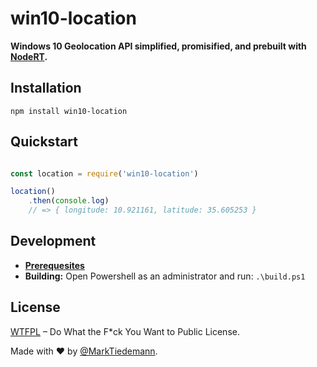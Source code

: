 
# win10-location

**Windows 10 Geolocation API simplified, promisified, and prebuilt with [NodeRT](https://github.com/NodeRT/NodeRT).**

## Installation

```
npm install win10-location
```

## Quickstart

```js

const location = require('win10-location')

location()
    .then(console.log)
    // => { longitude: 10.921161, latitude: 35.605253 }

```

## Development

- [**Prerequesites**](https://github.com/NodeRT/NodeRT#nodert-prerequisites)
- **Building:** Open Powershell as an administrator and run: `.\build.ps1`

## License

[WTFPL](http://www.wtfpl.net/) – Do What the F*ck You Want to Public License.

Made with :heart: by [@MarkTiedemann](https://twitter.com/MarkTiedemannDE).

